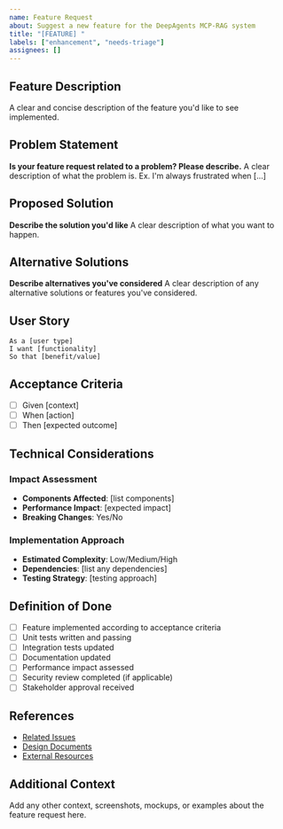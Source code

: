 ```yaml
---
name: Feature Request
about: Suggest a new feature for the DeepAgents MCP-RAG system
title: "[FEATURE] "
labels: ["enhancement", "needs-triage"]
assignees: []
---
```


## Feature Description

A clear and concise description of the feature you'd like to see implemented.

## Problem Statement

**Is your feature request related to a problem? Please describe.**
A clear description of what the problem is. Ex. I'm always frustrated when [...]

## Proposed Solution

**Describe the solution you'd like**
A clear description of what you want to happen.

## Alternative Solutions

**Describe alternatives you've considered**
A clear description of any alternative solutions or features you've considered.

## User Story

```
As a [user type]
I want [functionality]
So that [benefit/value]
```

## Acceptance Criteria

- [ ] Given [context]
- [ ] When [action]
- [ ] Then [expected outcome]

## Technical Considerations

### Impact Assessment
- **Components Affected**: [list components]
- **Performance Impact**: [expected impact]
- **Breaking Changes**: Yes/No

### Implementation Approach
- **Estimated Complexity**: Low/Medium/High
- **Dependencies**: [list any dependencies]
- **Testing Strategy**: [testing approach]

## Definition of Done

- [ ] Feature implemented according to acceptance criteria
- [ ] Unit tests written and passing
- [ ] Integration tests updated
- [ ] Documentation updated
- [ ] Performance impact assessed
- [ ] Security review completed (if applicable)
- [ ] Stakeholder approval received

## References

- [Related Issues](link)
- [Design Documents](link)
- [External Resources](link)

## Additional Context

Add any other context, screenshots, mockups, or examples about the feature request here.